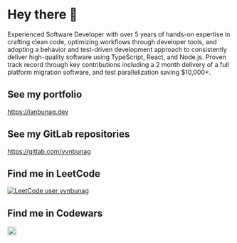 # Hey there 👋

Experienced Software Developer with over 5 years of hands-on expertise in crafting clean code, optimizing workflows through developer tools, and adopting a behavior and test-driven development approach to consistently deliver high-quality software using TypeScript, React, and Node.js. Proven track record through key contributions including a 2 month delivery of a full platform migration software, and test parallelization saving $10,000+.

## See my portfolio
https://ianbunag.dev

## See my GitLab repositories
https://gitlab.com/yvnbunag

## Find me in LeetCode
[![LeetCode user yvnbunag](https://img.shields.io/badge/dynamic/json?style=for-the-badge&labelColor=black&color=%23ffa116&label=Solved&query=solved&url=https%3A%2F%2Fleetcode-badge.vercel.app%2Fapi%2Fusers%2Fyvnbunag&logo=leetcode&logoColor=yellow)](https://leetcode.com/yvnbunag/)

## Find me in Codewars
<img src="https://www.codewars.com/users/yvnbunag/badges/small" alt="Find yvnbunag in Codewars" height="20">

<!--
**yvnbunag/yvnbunag** is a ✨ _special_ ✨ repository because its `README.md` (this file) appears on your GitHub profile.

Here are some ideas to get you started:

- 🔭 I’m currently working on ...
- 🌱 I’m currently learning ...
- 👯 I’m looking to collaborate on ...
- 🤔 I’m looking for help with ...
- 💬 Ask me about ...
- 📫 How to reach me: ...
- 😄 Pronouns: ...
- ⚡ Fun fact: ...
-->
